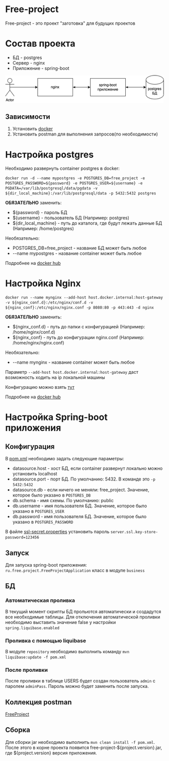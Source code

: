 # Free-project
Free-project - это проект "заготовка" для будущих проектов

# Состав проекта

* БД - postgres
* Сервер - nginx
* Приложение - spring-boot

![Схема](docs/schema.png)

## Зависимости
1. Установить [docker](https://docs.docker.com/engine/install/)
1. Установить postman для выполнения запросов(по необходимости)

# Настройка postgres
Необходимо развернуть container postgres в docker:

```
docker run -d --name mypostgres -e POSTGRES_DB=free_project -e POSTGRES_PASSWORD=${password} -e POSTGRES_USER=${username} -e PGDATA=/var/lib/postgresql/data/pgdata -v ${dir_local_machine}:/var/lib/postgresql/data -p 5432:5432 postgres
```

**ОБЯЗАТЕЛЬНО** заменить:

* ${password} - пароль БД
* ${username} - пользователь БД (Например: postgres)
* ${dir_local_machine} - путь до каталога, где будут лежать данные БД (Например: /home/postgres)

Необязательно: 

* POSTGRES_DB=free_project - название БД может быть любое
* --name mypostgres - название container может быть любое

Подробнее на [docker hub](https://hub.docker.com/_/postgres)

# Настройка Nginx

```
docker run --name mynginx --add-host host.docker.internal:host-gateway -v ${nginx_conf.d}:/etc/nginx/conf.d -v ${nginx_conf}:/etc/nginx/nginx.conf -p 8080:80 -p 443:443 -d nginx
```

**ОБЯЗАТЕЛЬНО** заменить:

* ${nginx_conf.d} - путь до папки с конфигурацией (Например: /home/nginx/conf.d)
* ${nginx_conf} - путь до конфигурации nginx.conf (Например: /home/nginx/nginx.conf)

Необязательно: 
* --name mynginx - название container может быть любое

Параметр `--add-host host.docker.internal:host-gateway` даст возможность ходить на ip локальной машины

Конфигурацию можно взять [тут](./docs/nginx)

Подробнее на [docker hub](https://hub.docker.com/_/nginx)

# Настройка Spring-boot приложения

## Конфигурация

В [pom.xml](./pom.xml) необходимо задать следующие параметры:

* datasource.host - хост БД, если container развернут локально можно установить localhost
* datasource.port - порт БД. По умолчанию: 5432. В команде это `-p 5432:5432`
* datasource.db - если ничего не меняли: free_project. Значение, которое было указано в `POSTGRES_DB` 
* db.schema - имя схемы. По умолчанию: public
* db.username - имя пользователя БД. Значение, которое было указано в `POSTGRES_USER`
* db.password - имя пользователя БД. Значение, которое было указано в `POSTGRES_PASSWORD`

В файле [ssl-secret.properties](./configs/src/main/resources/ssl-secret.properties) установить пароль `server.ssl.key-store-password=123456`

## Запуск

Для запуска spring-boot приложения: `ru.free.project.FreeProjectApplication` класс в модуле `business`

## БД

### Автоматическая проливка

В текущий момент скрипты БД прольются автоматически и создадутся все необходимые таблицы. Для отключения автоматической проливки необходимо выставить значение false у настройки `spring.liquibase.enabled`

### Проливка c помощью liquibase

В модуле `repository` необходимо выполнить команду `mvn liquibase:update -f pom.xml`

### После проливки

После проливки в таблице USERS будет создан пользователь `admin` c паролем `adminPass`. Пароль можно будет заменить после запуска.

## Коллекция postman

[FreeProject](./postman)

## Сборка

Для сборки jar необходимо выполнить `mvn clean install -f pom.xml`. После этого в корне проекта появится free-project-${project.version}.jar, где ${project.version} версия приложения. 



